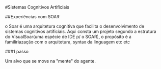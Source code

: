#Sistemas Cognitivos Artificiais 

##Experiências com SOAR

o Soar é uma arquitetura cognitiva que facilita o desenvolvimento de sistemas cognitivos artificiais.
Aqui consta um projeto segundo a estrutura do VisualSoar(uma espécie de IDE p/ o SOAR), o propósito é a familiriazação com o arquitetura, syntax da linguagem etc etc

###1 passo 

Um alvo que se move na "mente" do agente.
